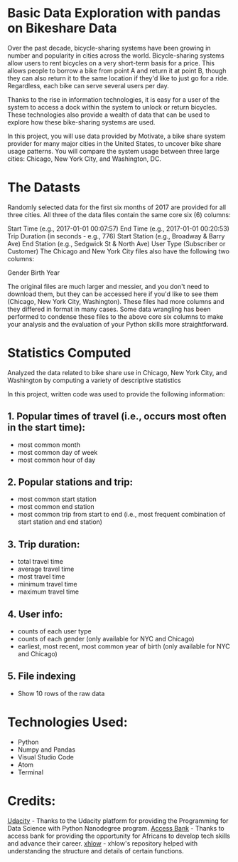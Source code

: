 # Basic Data Exploration with pandas on Bikeshare Data
Over the past decade, bicycle-sharing systems have been growing in number and popularity in cities across the world. 
Bicycle-sharing systems allow users to rent bicycles on a very short-term basis for a price. 
This allows people to borrow a bike from point A and return it at point B, though they can also return it to the same location if they'd like to just go for a ride. 
Regardless, each bike can serve several users per day.

Thanks to the rise in information technologies, it is easy for a user of the system to access a dock within the system to unlock or return bicycles. 
These technologies also provide a wealth of data that can be used to explore how these bike-sharing systems are used.

In this project, you will use data provided by Motivate, a bike share system provider for many major cities in the United States, to uncover bike share usage patterns. 
You will compare the system usage between three large cities: Chicago, New York City, and Washington, DC.

# The Datasts 
Randomly selected data for the first six months of 2017 are provided for all three cities. All three of the data files contain the same core six (6) columns:

Start Time (e.g., 2017-01-01 00:07:57)
End Time (e.g., 2017-01-01 00:20:53)
Trip Duration (in seconds - e.g., 776)
Start Station (e.g., Broadway & Barry Ave)
End Station (e.g., Sedgwick St & North Ave)
User Type (Subscriber or Customer)
The Chicago and New York City files also have the following two columns:

Gender
Birth Year

The original files are much larger and messier, and you don't need to download them, but they can be accessed here if you'd like to see them (Chicago, New York City, Washington). These files had more columns and they differed in format in many cases. Some data wrangling has been performed to condense these files to the above core six columns to make your analysis and the evaluation of your Python skills more straightforward.

# Statistics Computed
Analyzed the data related to bike share use in Chicago, New York City, and Washington by computing a variety of descriptive statistics

In this project, written code was used to provide the following information:
## 1. Popular times of travel (i.e., occurs most often in the start time):
* most common month
* most common day of week
* most common hour of day

## 2. Popular stations and trip:
* most common start station
* most common end station
* most common trip from start to end (i.e., most frequent combination of start station and end station)

## 3. Trip duration:
* total travel time
* average travel time
* most travel time
* minimum travel time
* maximum travel time

## 4. User info:
* counts of each user type
* counts of each gender (only available for NYC and Chicago)
* earliest, most recent, most common year of birth (only available for NYC and Chicago)

## 5. File indexing 
* Show 10 rows of the raw data

# Technologies Used:
* Python
* Numpy and Pandas
* Visual Studio Code
* Atom
* Terminal

# Credits:
[Udacity](https://udacity.com) - Thanks to the Udacity platform for providing the Programming for Data Science with Python Nanodegree program.
[Access Bank](https://accessbankplc.com) - Thanks to access bank for providing the opportunity for Africans to develop tech skills and advance their career.
[xhlow](https://github.com/xhlow) - xhlow's repository helped with understanding the structure and details of certain functions.
